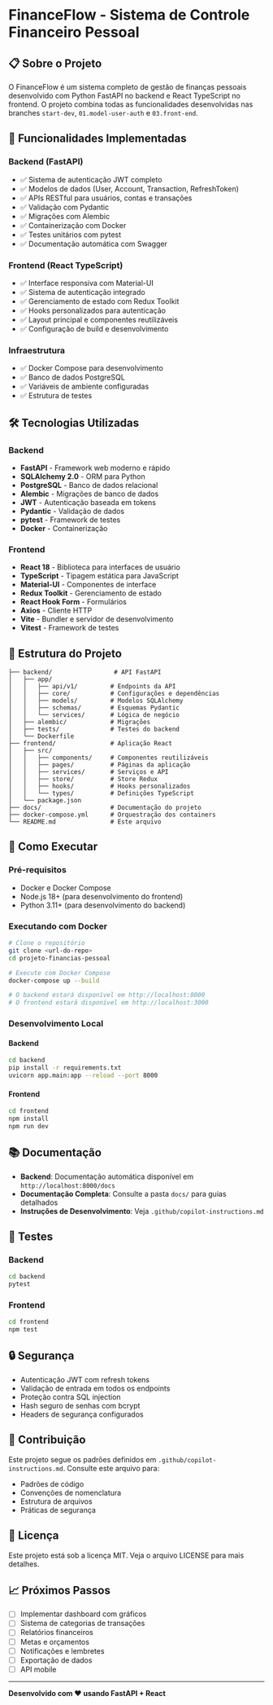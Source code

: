 # FinanceFlow - Sistema de Controle Financeiro Pessoal

## 📋 Sobre o Projeto

O FinanceFlow é um sistema completo de gestão de finanças pessoais desenvolvido com Python FastAPI no backend e React TypeScript no frontend. O projeto combina todas as funcionalidades desenvolvidas nas branches `start-dev`, `01.model-user-auth` e `03.front-end`.

## 🚀 Funcionalidades Implementadas

### Backend (FastAPI)

- ✅ Sistema de autenticação JWT completo
- ✅ Modelos de dados (User, Account, Transaction, RefreshToken)
- ✅ APIs RESTful para usuários, contas e transações
- ✅ Validação com Pydantic
- ✅ Migrações com Alembic
- ✅ Containerização com Docker
- ✅ Testes unitários com pytest
- ✅ Documentação automática com Swagger

### Frontend (React TypeScript)
- ✅ Interface responsiva com Material-UI
- ✅ Sistema de autenticação integrado
- ✅ Gerenciamento de estado com Redux Toolkit
- ✅ Hooks personalizados para autenticação
- ✅ Layout principal e componentes reutilizáveis
- ✅ Configuração de build e desenvolvimento

### Infraestrutura
- ✅ Docker Compose para desenvolvimento
- ✅ Banco de dados PostgreSQL
- ✅ Variáveis de ambiente configuradas
- ✅ Estrutura de testes

## 🛠️ Tecnologias Utilizadas

### Backend
- **FastAPI** - Framework web moderno e rápido
- **SQLAlchemy 2.0** - ORM para Python
- **PostgreSQL** - Banco de dados relacional
- **Alembic** - Migrações de banco de dados
- **JWT** - Autenticação baseada em tokens
- **Pydantic** - Validação de dados
- **pytest** - Framework de testes
- **Docker** - Containerização

### Frontend
- **React 18** - Biblioteca para interfaces de usuário
- **TypeScript** - Tipagem estática para JavaScript
- **Material-UI** - Componentes de interface
- **Redux Toolkit** - Gerenciamento de estado
- **React Hook Form** - Formulários
- **Axios** - Cliente HTTP
- **Vite** - Bundler e servidor de desenvolvimento
- **Vitest** - Framework de testes

## 📁 Estrutura do Projeto

```
├── backend/                 # API FastAPI
│   ├── app/
│   │   ├── api/v1/         # Endpoints da API
│   │   ├── core/           # Configurações e dependências
│   │   ├── models/         # Modelos SQLAlchemy
│   │   ├── schemas/        # Esquemas Pydantic
│   │   └── services/       # Lógica de negócio
│   ├── alembic/            # Migrações
│   ├── tests/              # Testes do backend
│   └── Dockerfile
├── frontend/               # Aplicação React
│   ├── src/
│   │   ├── components/     # Componentes reutilizáveis
│   │   ├── pages/          # Páginas da aplicação
│   │   ├── services/       # Serviços e API
│   │   ├── store/          # Store Redux
│   │   ├── hooks/          # Hooks personalizados
│   │   └── types/          # Definições TypeScript
│   └── package.json
├── docs/                   # Documentação do projeto
├── docker-compose.yml      # Orquestração dos containers
└── README.md               # Este arquivo
```

## 🔧 Como Executar

### Pré-requisitos
- Docker e Docker Compose
- Node.js 18+ (para desenvolvimento do frontend)
- Python 3.11+ (para desenvolvimento do backend)

### Executando com Docker
```bash
# Clone o repositório
git clone <url-do-repo>
cd projeto-financias-pessoal

# Execute com Docker Compose
docker-compose up --build

# O backend estará disponível em http://localhost:8000
# O frontend estará disponível em http://localhost:3000
```

### Desenvolvimento Local

#### Backend
```bash
cd backend
pip install -r requirements.txt
uvicorn app.main:app --reload --port 8000
```

#### Frontend
```bash
cd frontend
npm install
npm run dev
```

## 📚 Documentação

- **Backend**: Documentação automática disponível em `http://localhost:8000/docs`
- **Documentação Completa**: Consulte a pasta `docs/` para guias detalhados
- **Instruções de Desenvolvimento**: Veja `.github/copilot-instructions.md`

## 🧪 Testes

### Backend
```bash
cd backend
pytest
```

### Frontend
```bash
cd frontend
npm test
```

## 🔒 Segurança

- Autenticação JWT com refresh tokens
- Validação de entrada em todos os endpoints
- Proteção contra SQL injection
- Hash seguro de senhas com bcrypt
- Headers de segurança configurados

## 🤝 Contribuição

Este projeto segue os padrões definidos em `.github/copilot-instructions.md`. Consulte este arquivo para:
- Padrões de código
- Convenções de nomenclatura
- Estrutura de arquivos
- Práticas de segurança

## 📝 Licença

Este projeto está sob a licença MIT. Veja o arquivo LICENSE para mais detalhes.

## 📈 Próximos Passos

- [ ] Implementar dashboard com gráficos
- [ ] Sistema de categorias de transações
- [ ] Relatórios financeiros
- [ ] Metas e orçamentos
- [ ] Notificações e lembretes
- [ ] Exportação de dados
- [ ] API mobile

---

**Desenvolvido com ❤️ usando FastAPI + React**
